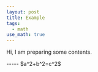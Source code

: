 ```yaml
---
layout: post
title: Example 
tags: 
  - math
use_math: true
---
```


<p class="message"> 

Hi, I am preparing some contents.
  </p>
-----
$a^2+b^2=c^2$

